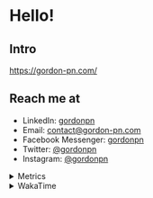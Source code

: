 # Hello!

## Intro

<https://gordon-pn.com/>

## Reach me at

- LinkedIn: [gordonpn](https://www.linkedin.com/in/gordonpn/)
- Email: [contact@gordon-pn.com](mailto:contact@gordon-pn.com)
- Facebook Messenger: [gordonpn](https://www.messenger.com/t/Gordonpn)
- Twitter: [@gordonpn](https://twitter.com/Gordonpn)
- Instagram: [@gordonpn](https://www.instagram.com/gordonpn/)

<details>
  <summary>Metrics</summary>

  <img align="center" src="https://github.com/gordonpn/gordonpn/blob/master/github-metrics.svg" alt="GitHub Metrics">

</details>

<details>
  <summary>WakaTime</summary>

  <!--START_SECTION:waka-->
📊 **This Week I Spent My Time On** 

```text
💬 Programming Languages: 
Other                    15 hrs 27 mins      ████████░░░░░░░░░░░░░░░░░   31.98 % 
Java                     12 hrs 53 mins      ███████░░░░░░░░░░░░░░░░░░   26.68 % 
Brazil Dependency Config 7 hrs 8 mins        ████░░░░░░░░░░░░░░░░░░░░░   14.78 % 
XML                      5 hrs 56 mins       ███░░░░░░░░░░░░░░░░░░░░░░   12.31 % 
Bash                     4 hrs 12 mins       ██░░░░░░░░░░░░░░░░░░░░░░░   08.71 % 

🔥 Editors: 
Chrome                   31 hrs              ████████████████░░░░░░░░░   64.18 % 
IntelliJ IDEA            5 hrs 38 mins       ███░░░░░░░░░░░░░░░░░░░░░░   11.68 % 
iTerm2                   5 hrs 36 mins       ███░░░░░░░░░░░░░░░░░░░░░░   11.61 % 
Slack                    3 hrs               ██░░░░░░░░░░░░░░░░░░░░░░░   06.23 % 
MicrosoftOutlook         49 mins             ░░░░░░░░░░░░░░░░░░░░░░░░░   01.70 % 
```


 Last Updated on 10/03/2025 16:26:22 UTC
<!--END_SECTION:waka-->
</details>
